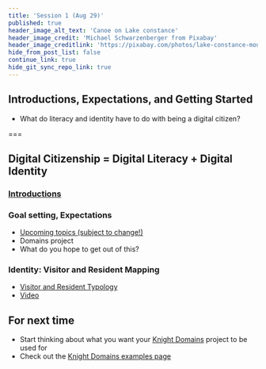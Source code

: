 ```yaml
---
title: 'Session 1 (Aug 29)'
published: true
header_image_alt_text: 'Canoe on Lake constance'
header_image_credit: 'Michael Schwarzenberger from Pixabay'
header_image_creditlink: 'https://pixabay.com/photos/lake-constance-mountains-alpine-596461/'
hide_from_post_list: false
continue_link: true
hide_git_sync_repo_link: true
---
```

## Introductions, Expectations, and Getting Started
* What do literacy and identity have to do with being a digital citizen? 

===

## Digital Citizenship = Digital Literacy + Digital Identity

### [Introductions](/intros)

### Goal setting, Expectations
* [Upcoming topics (subject to change!)](/schedule)
* Domains project
* What do you hope to get out of this?

### Identity: Visitor and Resident Mapping
* [Visitor and Resident Typology](http://daveowhite.com/vandr/)
* [Video](https://www.youtube.com/watch?v=MSK1Iw1XtwQ&feature=youtu.be)

## For next time
* Start thinking about what you want your [Knight Domains](https://knight.domains) project to be used for
* Check out the [Knight Domains examples page](https://knight.domains/examples)